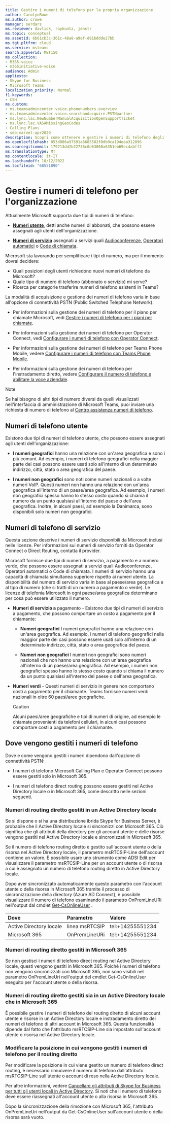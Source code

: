 ```yaml
---
title: Gestire i numeri di telefono per la propria organizzazione
author: CarolynRowe
ms.author: crowe
manager: serdars
ms.reviewer: davlick, roykuntz, jenstr
ms.topic: conceptual
ms.assetid: 6b61cb3c-361c-48a8-a9ef-d81bddde27bb
ms.tgt.pltfrm: cloud
ms.service: msteams
search.appverid: MET150
ms.collection:
- M365-voice
- m365initiative-voice
audience: Admin
appliesto:
- Skype for Business
- Microsoft Teams
localization_priority: Normal
f1.keywords:
- CSH
ms.custom:
- ms.teamsadmincenter.voice.phonenumbers.overview
- ms.teamsadmincenter.voice.searchandacquire.PSTNpartner
- ms.lync.lac.NewNumberManualAcquisitionOpenSupportTicket
- ms.lync.lac.VASAMissingGeoCodes
- Calling Plans
- seo-marvel-apr2020
description: Scopri come ottenere e gestire i numeri di telefono degli utenti (abbonati) e dei servizi (a pagamento e a numero verde) per Microsoft Teams per la tua organizzazione.
ms.openlocfilehash: 053d886a97591a6685582f0db0ca194eaa312896
ms.sourcegitcommit: 179713dd2b22736c0d63060a6351eb69ec4abff2
ms.translationtype: MT
ms.contentlocale: it-IT
ms.lasthandoff: 10/12/2022
ms.locfileid: "68551890"
---
```

# <a name="manage-telephone-numbers-for-your-organization"></a>Gestire i numeri di telefono per l'organizzazione

Attualmente Microsoft supporta due tipi di numeri di telefono: 

- [**Numeri utente**](#user-telephone-numbers), detti anche numeri di abbonati, che possono essere assegnati agli utenti dell'organizzazione.

- [**Numeri di servizio**](#service-telephone-numbers) assegnati a servizi quali [Audioconferenze](deploy-audio-conferencing-teams-landing-page.md), [Operatori automatici](plan-auto-attendant-call-queue.md) o [Code di chiamata](plan-auto-attendant-call-queue.md).

Microsoft sta lavorando per semplificare i tipi di numero, ma per il momento dovrai decidere:

- Quali posizioni degli utenti richiedono nuovi numeri di telefono da Microsoft?
- Quale tipo di numero di telefono (abbonato o servizio) mi serve?
- Ricerca per categorie trasferire numeri di telefono esistenti in Teams?

La modalità di acquisizione e gestione dei numeri di telefono varia in base all'opzione di connettività PSTN (Public Switched Telephone Network).

- Per informazioni sulla gestione dei numeri di telefono per il piano per chiamate Microsoft, vedi [Gestire i numeri di telefono per i piani per chiamate](manage-phone-numbers-for-your-organization/manage-phone-numbers-for-your-organization.md).

- Per informazioni sulla gestione dei numeri di telefono per Operator Connect, vedi [Configurare i numeri di telefono con Operator Connect](operator-connect-configure.md#set-up-phone-numbers).

- Per informazioni sulla gestione dei numeri di telefono per Teams Phone Mobile, vedere [Configurare i numeri di telefono con Teams Phone Mobile](operator-connect-mobile-configure.md#set-up-phone-numbers).

- Per informazioni sulla gestione dei numeri di telefono per l'instradamento diretto, vedere [Configurare il numero di telefono e abilitare la voce aziendale](direct-routing-enable-users.md#configure-the-phone-number-and-enable-enterprise-voice).




> [!NOTE]
> Se hai bisogno di altri tipi di numero diversi da quelli visualizzati nell'interfaccia di amministrazione di Microsoft Teams, puoi inviare una richiesta di numero di telefono al [Centro assistenza numeri di telefono](https://pstnsd.powerappsportals.com/).

## <a name="user-telephone-numbers"></a>Numeri di telefono utente

Esistono due tipi di numeri di telefono utente, che possono essere assegnati agli utenti dell'organizzazione:  
    
- **I numeri geografici** hanno una relazione con un'area geografica e sono i più comuni. Ad esempio, i numeri di telefono geografici nella maggior parte dei casi possono essere usati solo all'interno di un determinato indirizzo, città, stato o area geografica del paese.
    
- **I numeri non geografici** sono noti come numeri nazionali o a volte numeri VoIP. Questi numeri non hanno una relazione con un'area geografica all'interno di un paese/area geografica. Ad esempio, i numeri non geografici spesso hanno lo stesso costo quando si chiama il numero da un punto qualsiasi all'interno del paese o dell'area geografica. Inoltre, in alcuni paesi, ad esempio la Danimarca, sono disponibili solo numeri non geografici.


## <a name="service-telephone-numbers"></a>Numeri di telefono di servizio  

Questa sezione descrive i numeri di servizio disponibili da Microsoft inclusi nelle licenze. Per informazioni sui numeri di servizio forniti da Operator Connect o Direct Routing, contatta il provider. 

Microsoft fornisce due tipi di numeri di servizio, a pagamento e a numero verde, che possono essere assegnati a servizi quali Audioconferenze, Operatori automatici o Code di chiamata. I numeri di servizio hanno una capacità di chiamata simultanea superiore rispetto ai numeri utente. La disponibilità del numero di servizio varia in base al paese/area geografica e al tipo di numero (che si tratti di un numero a pagamento o verde). Le licenze di telefonia Microsoft in ogni paese/area geografica determinano per cosa può essere utilizzato il numero.
    
 - **Numeri di servizio a** pagamento - Esistono due tipi di numeri di servizio a pagamento, che possono comportare un costo a pagamento per il chiamante:
    
   - **Numeri geografici** I numeri geografici hanno una relazione con un'area geografica. Ad esempio, i numeri di telefono geografici nella maggior parte dei casi possono essere usati solo all'interno di un determinato indirizzo, città, stato o area geografica del paese.
        
   - **Numeri non geografici** I numeri non geografici sono numeri nazionali che non hanno una relazione con un'area geografica all'interno di un paese/area geografica. Ad esempio, i numeri non geografici spesso hanno lo stesso costo quando si chiama il numero da un punto qualsiasi all'interno del paese o dell'area geografica.
   
- **Numeri verdi** - Questi numeri di servizio in genere non comportano costi a pagamento per il chiamante. Teams fornisce numeri verdi nazionali in oltre 60 paesi/aree geografiche.
    
    > [!CAUTION]
    > Alcuni paesi/aree geografiche e tipi di numeri di origine, ad esempio le chiamate provenienti da telefoni cellulari, in alcuni casi possono comportare costi a pagamento per il chiamante. 

## <a name="where-phone-numbers-are-managed"></a>Dove vengono gestiti i numeri di telefono

Dove e come vengono gestiti i numeri dipendono dall'opzione di connettività PSTN:

- I numeri di telefono Microsoft Calling Plan e Operator Connect possono essere gestiti solo in Microsoft 365.

- I numeri di telefono direct routing possono essere gestiti nel Active Directory locale o in Microsoft 365, come descritto nelle sezioni seguenti.

### <a name="direct-routing-numbers-managed-in-an-on-premises-active-directory"></a>Numeri di routing diretto gestiti in un Active Directory locale

Se si dispone o si ha una distribuzione ibrida Skype for Business Server, è probabile che il Active Directory locale si sincronizzi con Microsoft 365. Ciò significa che gli attributi della directory per gli account utente e delle risorse vengono gestiti nel Active Directory locale e sincronizzati in Microsoft 365.

Se il numero di telefono routing diretto è gestito sull'account utente o della risorsa nel Active Directory locale, il parametro msRTCSIP-Line dell'account contiene un valore. È possibile usare uno strumento come ADSI Edit per visualizzare il parametro msRTCSIP-Line per un account utente o di risorsa a cui è assegnato un numero di telefono routing diretto in Active Directory locale.   

Dopo aver sincronizzato automaticamente questo parametro con l'account utente o della risorsa in Microsoft 365 tramite il processo di sincronizzazione della directory (Azure AD Connect), è possibile visualizzare il numero di telefono esaminando il parametro OnPremLineURi nell'output dal cmdlet [Get-CsOnlineUser](/powershell/module/skype/get-csonlineuser) .

| Dove | Parametro | Valore |
| :------------| :-------| :---------|
| Active Directory locale | linea msRTCSIP | tel:+14255551234 |
| Microsoft 365 | OnPremLineURi | tel:+14255551234 |

### <a name="direct-routing-numbers-managed-in-microsoft-365"></a>Numeri di routing diretto gestiti in Microsoft 365

Se non gestisci i numeri di telefono direct routing nel Active Directory locale, questi vengono gestiti in Microsoft 365. Poiché i numeri di telefono non vengono sincronizzati con Microsoft 365, non sono visibili nel parametro OnPremLineUri nell'output del cmdlet Get-CsOnlineUser eseguito per l'account utente o della risorsa.

### <a name="direct-routing-numbers-managed-in-both-an-on-premises-active-directory-and-microsoft-365"></a>Numeri di routing diretto gestiti sia in un Active Directory locale che in Microsoft 365

È possibile gestire i numeri di telefono del routing diretto di alcuni account utente e risorse in un Active Directory locale e instradamento diretto dei numeri di telefono di altri account in Microsoft 365. Questa funzionalità dipende dal fatto che l'attributo msRTCSIP-Line sia impostato sull'account utente o risorsa nel Active Directory locale.    

### <a name="change-where-direct-routing-phone-numbers-are-managed"></a>Modificare la posizione in cui vengono gestiti i numeri di telefono per il routing diretto

Per modificare la posizione in cui viene gestito un numero di telefono direct routing, è necessario rimuovere il numero di telefono dall'attributo msRTCSIP-Line sull'utente o account di reso nella Active Directory locale.   

Per altre informazioni, vedere [Cancellare gli attributi di Skype for Business per tutti gli utenti locali in Active Directory](/skypeforbusiness/hybrid/cloud-consolidation-managing-attributes#method-2---clear-skype-for-business-attributes-for-all-on-premises-users-in-active-directory.md). Si noti che il numero di telefono deve essere riassegnati all'account utente o alla risorsa in Microsoft 365.

Dopo la sincronizzazione della rimozione con Microsoft 365, l'attributo OnPremLineUri nell'output da Get-CsOnlineUser sull'account utente o della risorsa sarà vuoto. 

